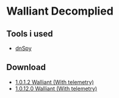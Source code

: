 # Walliant Decomplied

## Tools i used
- [dnSpy](https://github.com/dnSpy/dnSpy)

## Download
- [1.0.1.2 Walliant (With telemetry)](walliant_bins/1.0.1.2_walliant.exe)
- [1.0.12.0 Walliant (With telemetry)](walliant_bins/1.0.12.0_walliant.exe)